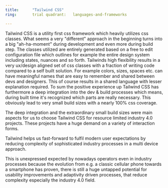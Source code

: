 ```yaml
---
title:      "Tailwind CSS"
ring:       trial quadrant:   languages-and-frameworks

---
```

Tailwind CSS is a utility first css framework which heavily utilizes css classes. What seems a very "different" approach
in the beginning turns into a big "ah-ha-moment" during development and even more during build step. The classes
utilized are entirely generated based on a free to edit configuration file which outlines for example the entire design
system including states, nuances and so forth. Tailwinds high flexibility results in a very ux/design aligned set of css
classes with a fraction of writing code compared to a self built solution. For example colors, sizes, spaces etc. can
have meaningful names that are easy to remember and shared between devs and designers. This of course results in a
shared language with lesser explanation required. To sum the positive experience up Tailwind CSS has furthermore a deep
integration into the dev & build processes which means, during built time it's recognized which parts are really
necessary. This obviously lead to very small build sizes with a nearly 100% css coverage.

The deep integration and the extraordinary small build sizes were main aspects for us to choose Tailwind CSS for
resource limited industry 4.0 projects. These projects have a huge demand on a variety of interaction forms.

Tailwind helps us fast-forward to fulfil modern user expectations by reducing complexity of sophisticated industry
processes in a multi device approach.

This is unexpressed expected by nowadays operators even in industry processes because the evolution from e.g. a classic
cellular phone towards a smartphone has proven, there is still a huge untapped potential for usability improvements and
adaptivity driven processes, that reduce complexity especially the industry 4.0 field.
